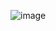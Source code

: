 ![image](https://user-images.githubusercontent.com/92979885/181823126-63ababb8-f653-4347-a94d-d73363dd5d4e.png)
